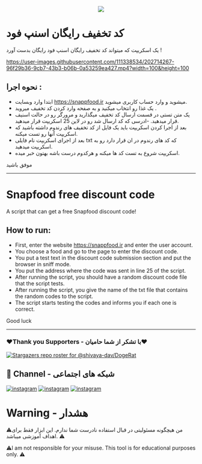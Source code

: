 <p align="center"><img src='https://files.virgool.io/upload/users/104419/posts/dmviwncef8fg/01p6rur2cptj.png'></p>

# کد تخفیف رایگان اسنپ فود

یک اسکریپت که میتواند کد تخفیف رایگان اسنپ فود رایگان بدست آورد !

https://user-images.githubusercontent.com/111338534/202714267-96f29b36-9cb7-43b3-b06b-0a53259ea427.mp4?width=100&height=100

## نحوه اجرا : 

- ابتدا وارد وبسایت https://snappfood.ir میشوید و وارد حساب کاربری میشوید. 
- یک غذا رو انتخاب میکنید و به صفحه وارد کردن کد تخفیف میروید .
- یک متن تستی در قسمت ارسال کد تخفیف میگذارید و مرورگر رو در حالت اسنیف قرار میدهید.
-ادرسی که کد ارسال شد رو در لاین 25 اسکریپت قرار میدهید.
- بعد از اجرا کردن اسکریپت باید یک فایل از کد تخفیف های رندوم داشته باشید که اسکریپت آنها رو تست میکنه.
- بعد از اجرای اسکریپت نام فایلی txt که کد های رندوم در ان قرار دارد رو به اسکریپت میدهید.
- اسکریپت شروع به تست کد ها میکنه و هرکدوم درست باشه بهتون خبر میده.

موفق باشید

-------------------------------------------------------------------------

# Snapfood free discount code

A script that can get a free Snapfood discount code!

## How to run:

- First, enter the website https://snappfood.ir and enter the user account.
- You choose a food and go to the page to enter the discount code.
- You put a test text in the discount code submission section and put the browser in sniff mode.
- You put the address where the code was sent in line 25 of the script.
- After running the script, you should have a random discount code file that the script tests.
- After running the script, you give the name of the txt file that contains the random codes to the script.
- The script starts testing the codes and informs you if each one is correct.

Good luck

-------------------------------------------------------------------------

### ❤️Thank you Supporters - با تشکر از شما حامیان❤️
[![Stargazers repo roster for @shivaya-dav/DogeRat](https://reporoster.com/stars/dark/malbo-dev/searchBook)](https://github.com/malbo-dev/searchBook/stargazers)

## 🔗 Channel - شبکه های اجتماعی
[![instagram](https://img.shields.io/badge/Channel-Telegram-blue)](https://t.me/Malbo_Dev)
[![instagram](https://img.shields.io/badge/Channel-Youtube-red)](https://www.youtube.com/channel/UCRXB3lWiZHPwfgcXMjfUzYA)
[![instagram](https://img.shields.io/badge/Channel-Instagram-pink)](https://instagram.com/malbo.dev)

# Warning - هشدار

⚠️من هیچگونه مسئولیتی در قبال استفاده نادرست شما ندارم. 
این ابزار فقط برای اهداف آموزشی میباشد. ⚠️
<br/>
<p align="left">⚠️I am not responsible for your misuse.
This tool is for educational purposes only. ⚠️</p>
